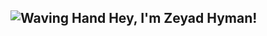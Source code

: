 ## ![Waving Hand](https://media.giphy.com/media/hvRJCLFzcasrR4ia7z/giphy.gif) Hey, I'm Zeyad Hyman!  
